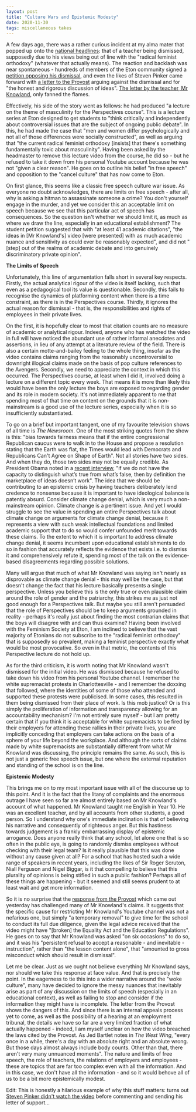 ```yaml
---
layout: post
title: "Culture Wars and Epistemic Modesty"
date: 2020-11-30
tags: miscellaneous takes
---
```

A few days ago, there was a rather curious incident at my alma mater that popped up onto the [national headlines](https://www.telegraph.co.uk/news/2020/11/26/exclusive-eton-college-dismisses-teacher-amid-free-speech-row/): that of a teacher being dismissed, supposedly due to his views being out of line with the "radical feminist orthodoxy" (whatever that actually means). The reaction and backlash was near spontaneous - hundreds of members of the Eton community signed a [petition opposing his dismissal](https://www.gopetition.com/petitions/letter-from-boys-to-provost-about-mr-knowland.html), and even the likes of Steven Pinker came forward with [a letter to the Provost](https://twitter.com/JamesLYucel/status/1332345546183503872) arguing against the dismissal and for "the honest and rigorous discussion of ideas". [The letter by the teacher, Mr Knowland](https://twitter.com/JamesLYucel/status/1332354193726853125), only fanned the flames. 

Effectively, his side of the story went as follows: he had produced "a lecture on the theme of masculinity for the Perspectives course". This is a lecture series at Eton designed to get students to "think critically and independently about controversial issues that are the subject of ongoing public debate". In this, he had made the case that "men and women differ psychologically and not all of those differences were socially constructed", as well as arguing that "the current radical feminist orthodoxy [insists] that there's something fundamentally toxic about masculinity". Having been asked by the headmaster to remove this lecture video from the course, he did so - but he refused to take it down from his personal Youtube account because he was not "given a clear reason". He goes on to outline his belief "in free speech" and opposition to the "cancel culture" that has now come to Eton.

On first glance, this seems like a classic free speech culture war issue. As everyone no doubt acknowledges, there are limits on free speech - after all, why is asking a hitman to assassinate someone a crime? You don't yourself engage in the murder, and yet we consider this an acceptable limit on speech because we see that this particular act of speech has consequences. So the question isn't whether we should limit it, as much as where we draw the line, especially in an educational establishment? The student petition suggested that with "at least 41 academic citations", "the ideas in [Mr Knowland's] video [were presented] with as much academic nuance and sensitivity as could ever be reasonably expected", and did not "[step] out of the realms of academic debate and into genuinely discriminatory private opinion". 

**The Limits of Speech**

Unfortunately, this line of argumentation falls short in several key respects. Firstly, the actual analytical rigour of the video is itself lacking, such that even as a pedagogical tool its value is questionable. Secondly, this fails to recognise the dynamics of platforming content when there is a time constraint, as there is in the Perspectives course. Thirdly, it ignores the actual reason for dismissal - that is, the responsibilities and rights of employees in their private lives. 

On the first, it is hopefully clear to most that citation counts are no measure of academic or analytical rigour. Indeed, anyone who has watched the video in full will have noticed the abundant use of rather informal anecdotes and assertions, in lieu of any attempt at a literature review of the field. There is also a certain motte-and-bailey feeling to the whole thing, insofar as the video contains claims ranging from the reasonably uncontroversial to downright illogical claims made on the basis of pop culture references to the Avengers. Secondly, we need to appreciate the context in which this occurred. The Perspectives course, at least when I did it, involved doing a lecture on a different topic every week. That means it is more than likely this would have been the only lecture the boys are exposed to regarding gender and its role in modern society. It's not immediately apparent to me that spending most of that time on content on the grounds that it is non-mainstream is a good use of the lecture series, especially when it is so insufficiently substantiated.

To go on a brief but important tangent, one of my favourite television shows of all time is *The Newsroom*. One of the most striking quotes from the show is this: "bias towards fairness means that if the entire congressional Republican caucus were to walk in to the House and propose a resolution stating that the Earth was flat, the Times would lead with Democrats and Republicans Can't Agree on Shape of Earth". Not all stories have two sides. And when they do, those two sides may not be equally credible. As President Obama noted in a [recent interview](https://www.theatlantic.com/ideas/archive/2020/11/why-obama-fears-for-our-democracy/617087/), "if we do not have the capacity to distinguish what’s true from what’s false, then by definition the marketplace of ideas doesn’t work". The idea that we should be contributing to an epistemic crisis by having teachers deliberately lend credence to nonsense because it is important to have ideological balance is patently absurd. Consider climate change denial, which is very much a non-mainstream opinion. Climate change is a pertinent issue. And yet I would struggle to see the value in spending an entire Perspectives talk about climate change on arguments for climate change denial, because it represents a view with such weak intellectual foundations and limited academic support that to do so would confer unfounded merit towards these claims. To the extent to which it is important to address climate change denial, it seems incumbent upon educational establishments to do so in fashion that accurately reflects the evidence that exists i.e. to dismiss it and comprehensively refute it, spending most of the talk on the evidence-based disagreements regarding possible solutions.

Many will argue that much of what Mr Knowland was saying isn't nearly as disprovable as climate change denial - this may well be the case, but that doesn't change the fact that his lecture basically presents a single perspective. Unless you believe this is the only true or even plausible claim around the role of gender and the patriarchy, this strikes me as just not good enough for a Perspectives talk. But maybe you still aren't persuaded that the role of Perspectives should be to keep arguments grounded in reality - perhaps it's really just about finding the most contrarian claims that the boys will disagree with and can thus examine? Having been involved with the Feminism Society at Eton, I am inclined to believe that the vast majority of Etonians do not subscribe to the "radical feminist orthodoxy" that is supposedly so prevalent, making a feminist perspective exactly what would be most provocative. So even in that metric, the contents of this Perspective lecture do not hold up.

As for the third criticism, it is worth noting that Mr Knowland wasn't dismissed for the initial video. He was dismissed because he refused to take down his video from his personal Youtube channel. I remember the white supremacist protests in Charlottesville - and I remember the doxxing that followed, where the identities of some of those who attended and supported these protests were publicised. In some cases, this resulted in them being dismissed from their place of work. Is this mob justice? Or is this simply the proliferation of information and transparency allowing for an accountability mechanism? I'm not entirely sure myself - but I am pretty certain that if you think it is acceptable for white supremacists to be fired by their employers for attending these rallies in their private lives, you are implicitly conceding that employers can take actions on the basis of a sphere of your life beyond the workplace. And although the sorts of claims made by white supremacists are substantially different from what Mr Knowland was discussing, the principle remains the same. As such, this is not just a generic free speech issue, but one where the external reputation and standing of the school is on the line.

**Epistemic Modesty**

This brings me on to my most important issue with all of the discourse up to this point. And it is the fact that the litany of complaints and the enormous outrage I have seen so far are almost entirely based on Mr Knowland's account of what happened. Mr Knowland taught me English in Year 10. He was an excellent teacher, and by all accounts from other students, a good person. So I understand why one's immediate inclination is that of believing his narrative and consequently of righteous anger. But this hastiness towards judgement is a frankly embarrassing display of epistemic arrogance. Does anyone really think that any school, let alone one that is so often in the public eye, is going to randomly dismiss employees without checking with their legal team? Is it really plausible that this was done without any cause given at all? For a school that has hosted such a wide range of speakers in recent years, including the likes of Sir Roger Scruton, Niall Ferguson and Nigel Biggar, is it that compelling to believe that this plurality of opinions is being stifled in such a public fashion? Perhaps all of these things are happening - but it seemed and still seems prudent to at least wait and get more information.

So it is no surprise that the [response from the Provost](https://twitter.com/tmychow/status/1333204255386316800/photo/1) which came out yesterday has challenged many of Mr Knowland's claims. It suggests that the specific cause for restricting Mr Knowland's Youtube channel was not a nefarious one, but simply "a temporary removal" to give time for the school to conduct its full due diligence, given the legal advice received that the video might have "[broken] the Equality Act and the Education Regulations". He goes on to say that Mr Knowland was asked "on six occasions" to do so, and it was his "persistent refusal to accept a reasonable - and inevitable - instruction", rather than "the lesson content alone", that "amounted to gross misconduct which should result in dismissal".

Let me be clear. Just as we ought not believe everything Mr Knowland says, nor should we take this response at face value. And that is precisely the point. In the eagerness to tie this into a wider narrative around the "woke culture", many have decided to ignore the messy nuances that inevitably arise as part of any discussion on the limits of speech (especially in an educational context), as well as failing to stop and consider if the information they might have is incomplete. The letter from the Provost shows the dangers of this. And since there is an internal appeals process yet to come, as well as the possibility of a hearing at an employment tribunal, the details we have so far are a very limited fraction of what actually happened - indeed, I am myself unclear on how the video breached the laws cited by the Provost. As Jed Bartlet notes in *The West Wing*, "every once in a while, there's a day with an absolute right and an absolute wrong. But those days almost always include body counts. Other than that, there aren't very many unnuanced moments". The nature and limits of free speech, the role of teachers, the relations of employers and employees - these are topics that are far too complex even with all the information. And in this case, we don't have all the information - and so it would behove all of us to be a bit more epistemically modest.

Edit: This is honestly a hilarious example of why this stuff matters: turns out [Steven Pinker didn't watch the video](https://www.dailymail.co.uk/news/article-9002965/Fired-Eton-master-said-half-rape-allegations-FAKED.html) before commenting and sending his letter of support... 
